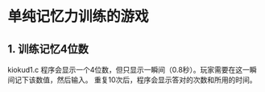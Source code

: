 # 单纯记忆力训练的游戏

## 1. 训练记忆4位数
kiokud1.c
程序会显示一个4位数，但只显示一瞬间（0.8秒）。玩家需要在这一瞬间记下该数值，然后输入。
重复10次后，程序会显示答对的次数和所用的时间。

